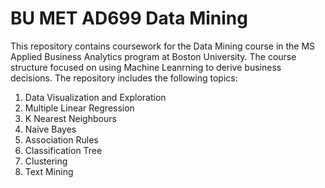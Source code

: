 # BU MET AD699 Data Mining
This repository contains coursework for the Data Mining course in the MS Applied Business Analytics program at Boston University. The course structure focused on using Machine Leanrning to derive business decisions. The repository includes the following topics: 

1. Data Visualization and Exploration 
2. Multiple Linear Regression 
3. K Nearest Neighbours 
4. Naive Bayes 
5. Association Rules 
6. Classification Tree
7. Clustering
8. Text Mining 
